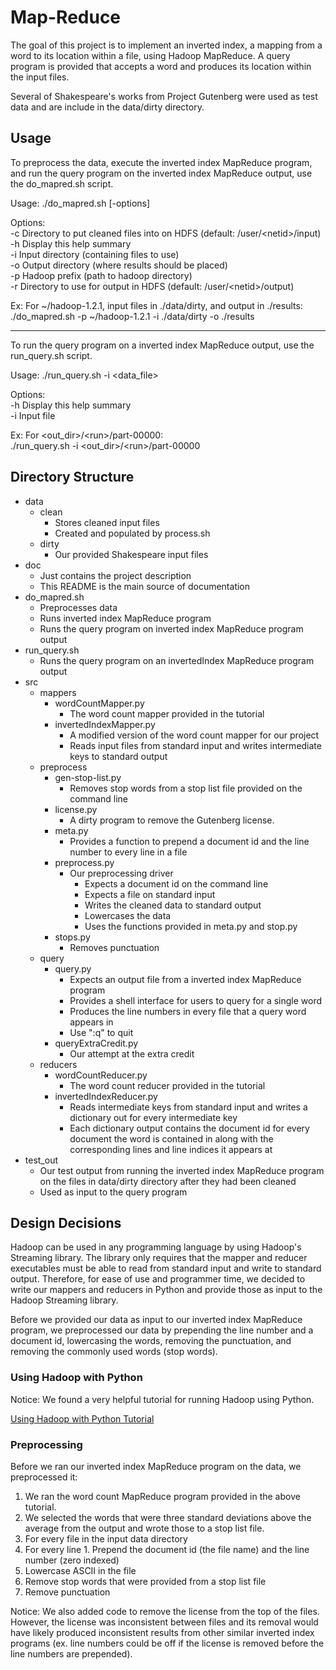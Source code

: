 # Map-Reduce

The goal of this project is to implement an inverted index, a mapping from a word to its location within a file, using Hadoop MapReduce. A query program is provided that accepts a word and produces its location within the input files.

Several of Shakespeare's works from Project Gutenberg were used as test data and are include in the data/dirty directory.

## Usage

To preprocess the data, execute the inverted index MapReduce program, and run the query program on the inverted index MapReduce output, use the do_mapred.sh script.

Usage: ./do_mapred.sh [-options]

Options:  
   -c Directory to put cleaned files into on HDFS (default: /user/\<netid\>/input)  
   -h Display this help summary  
   -i Input directory (containing files to use)  
   -o Output directory (where results should be placed)  
   -p Hadoop prefix (path to hadoop directory)  
   -r Directory to use for output in HDFS (default: /user/\<netid\>/output)  

Ex: For ~/hadoop-1.2.1, input files in ./data/dirty, and output in ./results:  
  ./do_mapred.sh -p ~/hadoop-1.2.1 -i ./data/dirty -o ./results
  
---
  
To run the query program on a inverted index MapReduce output, use the run_query.sh script.  
 
Usage: ./run_query.sh -i \<data_file\>

Options:  
  -h Display this help summary  
  -i Input file  

Ex: For \<out_dir\>/\<run\>/part-00000:  
  ./run_query.sh -i \<out_dir\>/\<run\>/part-00000
  
## Directory Structure

* data
  * clean
    * Stores cleaned input files
    * Created and populated by process.sh
  * dirty
    * Our provided Shakespeare input files
* doc
   * Just contains the project description
   * This README is the main source of documentation
* do_mapred.sh
  * Preprocesses data
  * Runs inverted index MapReduce program
  * Runs the query program on inverted index MapReduce program output
* run_query.sh
  * Runs the query program on an invertedIndex MapReduce program output
* src
  * mappers
    * wordCountMapper.py
      * The word count mapper provided in the tutorial
    * invertedIndexMapper.py
      * A modified version of the word count mapper for our project
      * Reads input files from standard input and writes intermediate keys to standard output
  * preprocess
    * gen-stop-list.py
      * Removes stop words from a stop list file provided on the command line
    * license.py
      * A dirty program to remove the Gutenberg license.
    * meta.py
      * Provides a function to prepend a document id and the line number to every line in a file
    * preprocess.py
      * Our preprocessing driver
        * Expects a document id on the command line
        * Expects a file on standard input
        * Writes the cleaned data to standard output
        * Lowercases the data
        * Uses the functions provided in meta.py and stop.py
    * stops.py
      * Removes punctuation
  * query
    * query.py
      * Expects an output file from a inverted index MapReduce program
      * Provides a shell interface for users to query for a single word
      * Produces the line numbers in every file that a query word appears in
      * Use ":q" to quit
    * queryExtraCredit.py
      * Our attempt at the extra credit
  * reducers
    * wordCountReducer.py
      * The word count reducer provided in the tutorial
    * invertedIndexReducer.py
      * Reads intermediate keys from standard input and writes a dictionary out for every intermediate key
      * Each dictionary output contains the document id for every document the word is contained in along with the corresponding lines and line indices it appears at
* test_out
  * Our test output from running the inverted index MapReduce program on the files in data/dirty directory after they had been cleaned
  * Used as input to the query program

## Design Decisions

Hadoop can be used in any programming language by using Hadoop's Streaming library. The library only requires that the mapper and reducer executables must be able to read from standard input and write to standard output. Therefore, for ease of use and programmer time, we decided to write our mappers and reducers in Python and provide those as input to the Hadoop Streaming library.

Before we provided our data as input to our inverted index MapReduce program, we preprocessed our data by prepending the line number and a document id, lowercasing the words, removing the punctuation, and removing the commonly used words (stop words).

### Using Hadoop with Python

Notice: We found a very helpful tutorial for running Hadoop using Python.

[Using Hadoop with Python Tutorial](http://www.michael-noll.com/tutorials/writing-an-hadoop-mapreduce-program-in-python/ "Using Hadoop with Python Tutorial")

### Preprocessing

Before we ran our inverted index MapReduce program on the data, we preprocessed it:

1. We ran the word count MapReduce program provided in the above tutorial.
  1. We selected the words that were three standard deviations above the average from the output and wrote those to a stop list file.
2. For every file in the input data directory
  1. For every line
    1. Prepend the document id (the file name) and the line number (zero indexed)
  2. Lowercase ASCII in the file
  3. Remove stop words that were provided from a stop list file
  4. Remove punctuation

Notice: We also added code to remove the license from the top of the files. However, the license was inconsistent between files and its removal would have likely produced inconsistent results from other similar inverted index programs (ex. line numbers could be off if the license is removed before the line numbers are prepended).
